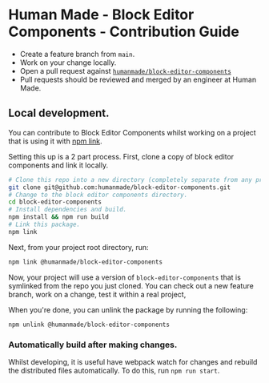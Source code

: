 Human Made - Block Editor Components - Contribution Guide
=========================================================

* Create a feature branch from `main`.
* Work on your change locally.
* Open a pull request against [`humanmade/block-editor-components`](https://github.com/humanmade/block-editor-components)
* Pull requests should be reviewed and merged by an engineer at Human Made.

## Local development.

You can contribute to Block Editor Components whilst working on a project that is using it with [npm link](https://docs.npmjs.com/cli/v8/commands/npm-link).

Setting this up is a 2 part process. First, clone a copy of block editor components and link it locally.

```bash
# Clone this repo into a new directory (completely separate from any project.)
git clone git@github.com:humanmade/block-editor-components.git
# Change to the block editor components directory.
cd block-editor-components
# Install dependencies and build.
npm install && npm run build
# Link this package.
npm link
```

Next, from your project root directory, run:

```bash
npm link @humanmade/block-editor-components
```

Now, your project will use a version of `block-editor-components` that is symlinked from the repo you just cloned. You can check out a new feature branch, work on a change, test it within a real project,

When you're done, you can unlink the package by running the following:

```
npm unlink @humanmade/block-editor-components
```

### Automatically build after making changes.

Whilst developing, it is useful have webpack watch for changes and rebuild the distributed files automatically. To do this, run `npm run start`.
